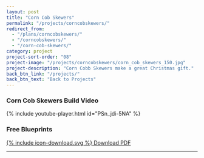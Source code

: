```yaml
---
layout: post
title: "Corn Cob Skewers"
permalink: "/projects/corncobskewers/"
redirect_from:
  - "/plans/corncobskewers/"
  - "/corncobskewers/"
  - "/corn-cob-skewers/"
category: project
project-sort-order: "08"
project-image: "/projects/corncobskewers/corn_cob_skewers_150.jpg"
project-description: "Corn Cobb Skewers make a great Christmas gift."
back_btn_link: "/projects/"
back_btn_text: "Back to Projects"
---
```

### Corn Cob Skewers Build Video

{% include youtube-player.html id="PSn_jdi-5NA" %}

<p></p>

### Free Blueprints

<a href="{{ site.url }}/assets/downloads/corn_cob_skewers_blueprints.pdf" class="btn">
  <span class="icon icon--download">{% include icon-download.svg %}</span>
  <span class="label">Download PDF</span>
</a>

<p></p><hr class="hr-thick" style="margin-bottom: 30px;"><p></p>
